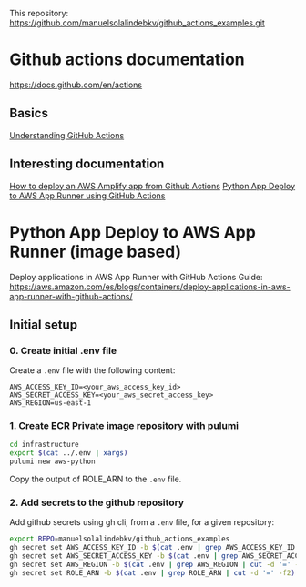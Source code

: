 
This repository: https://github.com/manuelsolalindebkv/github_actions_examples.git

# Github actions documentation

https://docs.github.com/en/actions

## Basics

[Understanding GitHub Actions](https://docs.github.com/en/actions/learn-github-actions/understanding-github-actions)


## Interesting documentation

[How to deploy an AWS Amplify app from Github Actions](https://stackoverflow.com/questions/63354484/how-to-deploy-an-aws-amplify-app-from-github-actions)
[Python App Deploy to AWS App Runner using GitHub Actions](https://dev.to/aws-builders/python-application-deploy-to-aws-app-runner-using-github-actions-f45)


# Python App Deploy to AWS App Runner (image based)

Deploy applications in AWS App Runner with GitHub Actions
Guide: https://aws.amazon.com/es/blogs/containers/deploy-applications-in-aws-app-runner-with-github-actions/

## Initial setup


### 0. Create initial .env file

Create a `.env` file with the following content:

```
AWS_ACCESS_KEY_ID=<your_aws_access_key_id>
AWS_SECRET_ACCESS_KEY=<your_aws_secret_access_key>
AWS_REGION=us-east-1
```

### 1. Create ECR Private image repository with pulumi

```bash
cd infrastructure
export $(cat ../.env | xargs)
pulumi new aws-python
```

Copy the output of ROLE_ARN to the `.env` file.


### 2. Add secrets to the github repository


Add github secrets using gh cli, from a `.env` file, for a given repository:

```bash
export REPO=manuelsolalindebkv/github_actions_examples
gh secret set AWS_ACCESS_KEY_ID -b $(cat .env | grep AWS_ACCESS_KEY_ID | cut -d '=' -f2) -R $REPO
gh secret set AWS_SECRET_ACCESS_KEY -b $(cat .env | grep AWS_SECRET_ACCESS_KEY | cut -d '=' -f2) -R $REPO
gh secret set AWS_REGION -b $(cat .env | grep AWS_REGION | cut -d '=' -f2) -R $REPO
gh secret set ROLE_ARN -b $(cat .env | grep ROLE_ARN | cut -d '=' -f2) -R $REPO
```





















